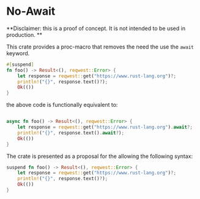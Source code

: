 


# No-Await
**Disclaimer: this is a proof of concept. It is not intended to be used in production. **

This crate provides a proc-macro that removes the need the use the `await` keyword.
```rust
#[suspend]
fn foo() -> Result<(), reqwest::Error> {
    let response = reqwest::get("https://www.rust-lang.org")?;
    println!("{}", response.text()?);
    Ok(())
}
```
the above code is functionally equivalent to:
```rust

async fn foo() -> Result<(), reqwest::Error> {
    let response = reqwest::get("https://www.rust-lang.org").await?;
    println!("{}", response.text().await?);
    Ok(())
}
```
The crate is presented as a proposal for the allowing the following syntax: 
```rust
suspend fn foo() -> Result<(), reqwest::Error> {
    let response = reqwest::get("https://www.rust-lang.org")?;
    println!("{}", response.text()?);
    Ok(())
}
```